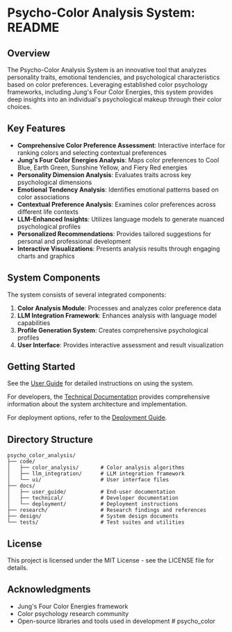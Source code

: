 # Psycho-Color Analysis System: README

## Overview

The Psycho-Color Analysis System is an innovative tool that analyzes personality traits, emotional tendencies, and psychological characteristics based on color preferences. Leveraging established color psychology frameworks, including Jung's Four Color Energies, this system provides deep insights into an individual's psychological makeup through their color choices.

## Key Features

- **Comprehensive Color Preference Assessment**: Interactive interface for ranking colors and selecting contextual preferences
- **Jung's Four Color Energies Analysis**: Maps color preferences to Cool Blue, Earth Green, Sunshine Yellow, and Fiery Red energies
- **Personality Dimension Analysis**: Evaluates traits across key psychological dimensions
- **Emotional Tendency Analysis**: Identifies emotional patterns based on color associations
- **Contextual Preference Analysis**: Examines color preferences across different life contexts
- **LLM-Enhanced Insights**: Utilizes language models to generate nuanced psychological profiles
- **Personalized Recommendations**: Provides tailored suggestions for personal and professional development
- **Interactive Visualizations**: Presents analysis results through engaging charts and graphics

## System Components

The system consists of several integrated components:

1. **Color Analysis Module**: Processes and analyzes color preference data
2. **LLM Integration Framework**: Enhances analysis with language model capabilities
3. **Profile Generation System**: Creates comprehensive psychological profiles
4. **User Interface**: Provides interactive assessment and result visualization

## Getting Started

See the [User Guide](docs/user_guide/user_guide.md) for detailed instructions on using the system.

For developers, the [Technical Documentation](docs/technical/technical_documentation.md) provides comprehensive information about the system architecture and implementation.

For deployment options, refer to the [Deployment Guide](docs/deployment/deployment_guide.md).

## Directory Structure

```
psycho_color_analysis/
├── code/
│   ├── color_analysis/       # Color analysis algorithms
│   ├── llm_integration/      # LLM integration framework
│   └── ui/                   # User interface files
├── docs/
│   ├── user_guide/           # End-user documentation
│   ├── technical/            # Developer documentation
│   └── deployment/           # Deployment instructions
├── research/                 # Research findings and references
├── design/                   # System design documents
└── tests/                    # Test suites and utilities
```

## License

This project is licensed under the MIT License - see the LICENSE file for details.

## Acknowledgments

- Jung's Four Color Energies framework
- Color psychology research community
- Open-source libraries and tools used in development
#   p s y c h o _ c o l o r  
 